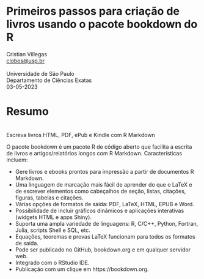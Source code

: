 # Primeiros passos para criação de livros usando o pacote bookdown do R
Cristian Villegas 
<br> clobos@usp.br <br>
<br> Universidade de São Paulo <br>
Departamento de Ciências Exatas
<br> 03-05-2023 <br>

# Resumo

<br> Escreva livros HTML, PDF, ePub e Kindle com R Markdown <br>


O pacote bookdown é um pacote R de código aberto que facilita a escrita de livros e artigos/relatórios longos com R Markdown. Características incluem:
<ul>
  
<li>	Gere livros e ebooks prontos para impressão a partir de documentos R Markdown. </li>
<li>	Uma linguagem de marcação mais fácil de aprender do que o LaTeX e de escrever elementos como cabeçalhos de seção, listas, citações, figuras, tabelas e citações. </li>
<li>	Várias opções de formatos de saída: PDF, LaTeX, HTML, EPUB e Word.</li>
<li>	Possibilidade de incluir gráficos dinâmicos e aplicações interativas (widgets HTML e apps Shiny).</li>
<li>	Suporta uma ampla variedade de linguagens: R, C/C++, Python, Fortran, Julia, scripts Shell e SQL, etc.</li>
<li>	Equações, teoremas e provas LaTeX funcionam para todos os formatos de saída.</li>
<li>	Pode ser publicado no GitHub, bookdown.org e em qualquer servidor web.</li>
<li>	Integrado com o RStudio IDE.</li>
<li> 	Publicação com um clique em https://bookdown.org.</li>

</ul>
